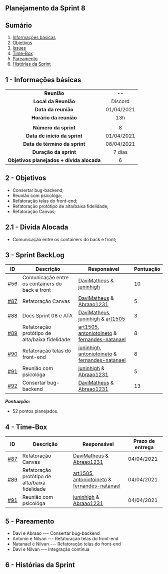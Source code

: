 ## Planejamento da Sprint 8

## Sumário

1. [Informações básicas](#1---informações-básicas)
1. [Objetivos](#2---objetivos)
1. [Issues](#3---issues)
1. [Time-Box](#4---time-box)
1. [Pareamento](#5---pareamento)
1. [Histórias da Sprint](#6---Histórias-da-Sprint)


## 1 - Informações básicas

| | |
|:--:|:--:|
|**Reunião**|--|
|**Local da Reunião**|Discord|
|**Data da reunião**|01/04/2021|
|**Horário da reunião**|13h|
||||
|**Número da sprint**|8|
|**Data de início da sprint**|01/04/2021|
|**Data de término da sprint**|08/04/2021|
|**Duração da sprint**|7 dias|
|**Objetivos planejados + dívida alocada**|6|  

## 2 - Objetivos

* Consertar bug-backend;
* Reunião com psicológa;
* Refatoração telas do front-end;
* Refatoração protótipo de alta/baixa fidelidade;
* Refatoração Canvas;

## 2.1 - Divida Alocada

* Comunicação entre os containers do back e front;


## 3 - Sprint BackLog
|ID | Descrição | Responsável| Pontuação |
|---|--------------------|--------------|------------- |
|[#56](https://github.com/fga-eps-mds/2020.2-CheeryUP/issues/56) | Comunicação entre os containers do back e front | [DaviMatheus](https://github.com/DaviMatheus)  & [juninhigh](https://github.com/juninhigh) | 10 | 
|[#87](https://github.com/fga-eps-mds/2020.2-CheeryUP/issues/87) | Refatoração Canvas | [DaviMatheus](https://github.com/DaviMatheus) & [Abraao1231](https://github.com/Abraao1231) | 5 | 
|[#88](https://github.com/fga-eps-mds/2020.2-CheeryUP/issues/88) | Docs Sprint 08 e ATA  | [DaviMatheus](https://github.com/DaviMatheus), [juninhigh](https://github.com/juninhigh) & [art1505](https://github.com/art1505) | 3 | 
|[#89](https://github.com/fga-eps-mds/2020.2-CheeryUP/issues/89) | Refatoração protótipo de alta/baixa fidelidade |  [art1505](https://github.com/art1505), [antoniotoineto](https://github.com/antoniotoineto) & [fernandes-natanael](https://github.com/fernandes-natanael) | 8 | 
|[#90](https://github.com/fga-eps-mds/2020.2-CheeryUP/issues/90) | Refatoração telas do front-end | [juninhigh](https://github.com/juninhigh), [antoniotoineto](https://github.com/antoniotoineto) & [fernandes-natanael](https://github.com/fernandes-natanael)| 8 |
|[#91](https://github.com/fga-eps-mds/2020.2-CheeryUP/issues/91) |Reunião com psicológa | [juninhigh](https://github.com/juninhigh) & [Abraao1231](https://github.com/Abraao1231) | 5 |
|[#92](https://github.com/fga-eps-mds/2020.2-CheeryUP/issues/92) |Consertar bug-backend | [DaviMatheus](https://github.com/DaviMatheus) & [Abraao1231](https://github.com/Abraao1231) | 13 |

***Pontuação:***
* 52 pontos planejados.

## 4 - Time-Box
|ID | Descrição | Responsável| Prazo de entrega |
|---|--------------------|--------------|------------- |
|[#87](https://github.com/fga-eps-mds/2020.2-CheeryUP/issues/87) | Refatoração Canvas | [DaviMatheus](https://github.com/DaviMatheus) & [Abraao1231](https://github.com/Abraao1231) | 04/04/2021 |
|[#89](https://github.com/fga-eps-mds/2020.2-CheeryUP/issues/89) | Refatoração protótipo de alta/baixa fidelidade |  [art1505](https://github.com/art1505), [antoniotoineto](https://github.com/antoniotoineto) & [fernandes-natanael](https://github.com/fernandes-natanael) | 04/04/2021 |
|[#91](https://github.com/fga-eps-mds/2020.2-CheeryUP/issues/91) |Reunião com psicológa | [juninhigh](https://github.com/juninhigh) & [Abraao1231](https://github.com/Abraao1231) | 04/04/2021 |

## 5 - Pareamento
* Davi e Abraao  --- Consertar bug-backend
* Antonio e Nilvan --- Refatoração telas do front-end
* Natanael e Nilvan --- Refatoração telas do front-end
* Davi e Nilvan --- Integração contínua

## 6 - Histórias da Sprint

